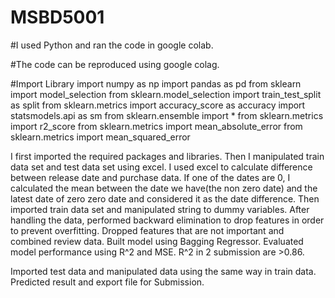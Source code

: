 # MSBD5001
#I used Python and ran the code in google colab.

#The code can be reproduced using google colag.

#Import Library
import numpy as np
import pandas as pd
from sklearn import model_selection
from sklearn.model_selection import train_test_split as split
from sklearn.metrics import accuracy_score as accuracy
import statsmodels.api as sm
from sklearn.ensemble import *
from sklearn.metrics import r2_score
from sklearn.metrics import mean_absolute_error
from sklearn.metrics import mean_squared_error

I first imported the required packages and libraries. Then I manipulated train data set and test data set using excel. 
I used excel to calculate difference between release date and purchase data. 
If one of the dates are 0, I calculated the mean between the date we have(the non zero date) and the latest date of zero zero date and considered it as the date difference.
Then imported train data set and manipulated string to dummy variables.
After handling the data, performed backward elimination to drop features in order to prevent overfitting.
Dropped features that are not important and combined review data.
Built model using Bagging Regressor.
Evaluated model performance using R^2 and MSE. R^2 in 2 submission are >0.86.

Imported test data and manipulated data using the same way in train data.
Predicted result and export file for Submission.
